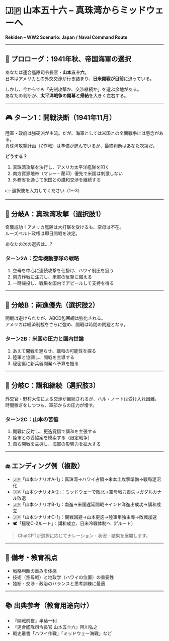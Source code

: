 # 🇯🇵 山本五十六 – 真珠湾からミッドウェーへ  
**Rekiden – WW2 Scenario: Japan / Naval Command Route**

---

## 📜 プロローグ：1941年秋、帝国海軍の選択

あなたは連合艦隊司令長官・**山本五十六**。  
日本はアメリカとの外交交渉が行き詰まり、**日米開戦が目前**に迫っている。

しかし、今からでも「先制攻撃か、交渉継続か」を選ぶ余地がある。  
あなたの判断が、**太平洋戦争の開幕と帰結**を大きく左右する。

---

## 🎮 ターン1：開戦決断（1941年11月）

陸軍・政府は強硬派が主流。だが、海軍としては米国との全面戦争には懸念がある。  
真珠湾攻撃計画（Z作戦）は準備が進んでいるが、最終判断はあなた次第だ。

**どうする？**

1. 真珠湾攻撃を決行し、アメリカ太平洋艦隊を叩く  
2. 南方資源地帯（マレー・蘭印）優先で米国は刺激しない  
3. 外務省を通じて米国との講和交渉を継続する

👉 選択肢を入力してください（1〜3）

---

## 🔁 分岐A：真珠湾攻撃（選択肢1）

奇襲成功！アメリカ艦隊は大打撃を受けるも、空母は不在。  
ルーズベルト政権は即日開戦を決定。

あなたの次の選択は…？

### ターン2A：空母機動部隊の戦略

1. 空母を中心に連続攻撃を仕掛け、ハワイ制圧を狙う  
2. 南方作戦に注力し、米軍の反撃に備える  
3. 一時帰投し、戦果を国内でアピールして支持を得る

---

## 🔁 分岐B：南進優先（選択肢2）

開戦は避けられたが、ABCD包囲網は強化される。  
アメリカは経済制裁をさらに強め、開戦は時間の問題となる。

### ターン2B：米国の圧力と国内世論

1. あえて開戦を遅らせ、講和の可能性を探る  
2. 陸軍と協調し、開戦を主導する  
3. 秘密裏に新兵器開発へ予算を振る

---

## 🔁 分岐C：講和継続（選択肢3）

外交官・野村大使による交渉が継続されるが、ハル・ノートは受け入れ困難。  
時間稼ぎをしつつも、軍部からの圧力が増す。

### ターン2C：山本の苦悩

1. 開戦に反対し、更迭覚悟で講和を主張する  
2. 陸軍との妥協案を模索する（限定戦争）  
3. 自ら開戦を主導し、海軍の影響力を拡大する

---

## 🔚 エンディング例（複数）

- 🇯🇵「山本シナリオA-1」：真珠湾→ハワイ占領→米本土攻撃準備→戦局泥沼化
- 🇯🇵「山本シナリオA-2」：ミッドウェーで敗北→空母戦力喪失→ガダルカナル敗退
- 🇯🇵「山本シナリオB-1」：南進→米国遅延開戦→インド洋進出成功→講和成立
- 🇯🇵「山本シナリオC-1」：開戦回避→山本更迭→陸軍単独主導→敗戦加速
- 🕊️「極秘C-2ルート」：講和成立、日米冷戦体制へ（ifルート）

> ChatGPTが選択に応じてナレーション・状況・結果を展開します。

---

## 🧠 備考・教育視点

- 戦略判断の重みを体感
- 技術（空母戦）と地政学（ハワイの位置）の重要性
- 独断・交渉・政治のバランスと思考訓練に最適

---

## 📚 出典参考（教育用途向け）

- 『開戦前夜』半藤一利  
- 『連合艦隊司令長官 山本五十六』阿川弘之  
- 戦史叢書「ハワイ作戦」「ミッドウェー海戦」など
